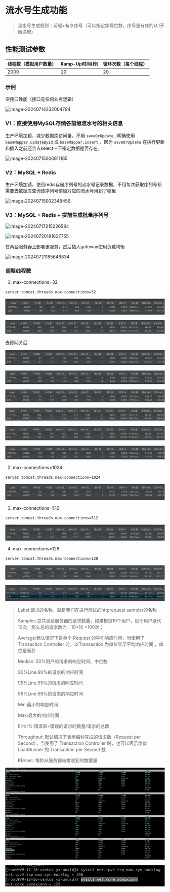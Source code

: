 # 流水号生成功能

> 流水号生成规则：前缀+有序序号（可以指定序号位数，序号是有序的从1开始递增）
>



## 性能测试参数

| 线程数（模拟用户数量） | Ramp-Up时间(秒) | 循环次数（每个线程） |
| ---------------------- | --------------- | -------------------- |
| 2000                   | 10              | 20                   |

### 示例

空接口性能（接口无任何业务逻辑）

![image-20240714232004794](images/image-20240714232004794.png)

### V1：直接使用MySQL存储各前缀流水号的相关信息

生产环境加锁，减少数据库访问量，不用 `saveOrUpdate` , 明确使用`baseMapper.updateById` 或 `baseMapper.insert` ，因为 `saveOrUpdate` 在执行更新和插入之前还会去select一下指定数据是否存在。

![image-20240715000811165](images/image-20240715000811165.png)

### V2：MySQL + Redis

生产环境加锁，使用redis存储序列号的流水号记录数据，不用每次获取序列号都需要去数据库查询该序列号前缀对应的流水号用到了哪里

![image-20240715002348456](images/image-20240715002348456.png)

### V3：MySQL + Redis + 提前生成批量序列号

![image-20240717215226584](images/image-20240717215226584.png)

![image-20240720181627755](images/image-20240720181627755.png)

在两台服务器上部署该服务，然后接入gateway使用负载均衡

![image-20240721185646834](images/image-20240721185646834.png)



### 调整线程数

1. max-connections=32

```properties
server.tomcat.threads.max-connections=32
```

![image-20241113105048399](images/image-20241113105048399.png)

![image-20241113111920499](images/image-20241113111920499.png)

去除网关后

![image-20241113135900485](images/image-20241113135900485.png)

![image-20241113140502082](images/image-20241113140502082.png)

![image-20241113141605438](images/image-20241113141605438.png)

![image-20241113141649038](images/image-20241113141649038.png)

![image-20241113142321587](images/image-20241113142321587.png)

![image-20241113171431313](images/image-20241113171431313.png)

2. max-connections=1024


```properties
server.tomcat.threads.max-connections=1024
```

![image-20241113105931407](images/image-20241113105931407.png)



3. max-connections=512

```properties
server.tomcat.threads.max-connections=512
```

![image-20241113110634157](images/image-20241113110634157.png)



4. max-connections=128

```properties
server.tomcat.threads.max-connections=128
```

![image-20241113111649323](images/image-20241113111649323.png)







![image-20241108152526568](images/image-20241108152526568.png)



> Label:请求的名称，就是我们在进行测试的httprequest sampler的名称
>
> Samples:总共发给服务器的请求数量，如果模拟10个用户，每个用户迭代10次，那么总的请求数为：10*10 =100次；
>
> Average:默认情况下是单个 Request 的平均响应时间，当使用了 Transaction Controller 时，以Transaction 为单位显示平均响应时间 ，单位是毫秒
>
> Median: 50%用户的请求的响应时间，中位数
>
> 90%Line:90%的请求的响应时间
>
> 95%Line:95%的请求的响应时间
>
> 99%Line:99%的请求的响应时间
>
> Min:最小的响应时间
>
> Max:最大的响应时间
>
> Error%:错误率=错误的请求的数量/请求的总数
>
> Throughput: 默认情况下表示每秒完成的请求数（Request per Second），当使用了 Transaction Controller 时，也可以表示类似 LoadRunner 的 Transaction per Second 数 
>
> KB/sec: 每秒从服务器端接收到的数据量







![image-20241112225543000](images/image-20241112225543000.png)

![image-20241112233616789](images/image-20241112233616789.png)
